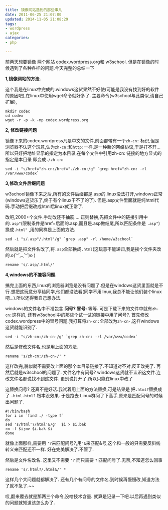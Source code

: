 ```yaml
---
title: 镜像网站遇到的那些事儿
date: 2011-06-25 21:07:00
updated: 2014-11-05 21:08:29
tags: 
- wordpress
- ajax
categories: 
- php

---
```

前两天想要镜像 两个网站 codex.wordpress.org和 w3school.
但是在镜像的时候遇到了各种各样的问题.今天完整的总结一下

**1,镜像网站的方法.**


<!--more-->


这个我是在linux中完成的.windows这货果然不好使(可能是我没有找到好的软件的原因吧),在linux中使用wget命令就好多了.
  主要命令(w3school与此类似,请自己扩展),

    mkdir codex
    cd codex
    wget -r -p -k -np codex.wordpress.org

**2, 修改链接问题**

镜像下来的codex.wordpress凡是中文的文件,前面都带有一个`zh-cn:` 标识,但是浏览器不认这个玩意,认为`zh-cn:`和`http:`一样,是一种新的网络协议,于是打不开...
 所以只好把地址显示的指定为本目录,在每个文件中引用zh-cn: 链接的地方显式的指定是本目录 即变成`./zh-cn:`

    sed -i "s/href="zh-cn:/href="./zh-cn:/g" `grep href="zh-cn: -rl /var/www/codex`

**3,修改文件后缀问题**

w3school镜像下来之后,所有的文件后缀都是.asp的.linux没法打开,windows正常(windows这货乐了,终于有个linux干不了的了). 但是.asp文件里面就是纯html代码.手动把后缀改成html后linux就正常了.

改吧,2000+个文件.手动改还不抽筋.... 正则替换,先把文件中的链接引用中的`.asp"`(限制条件是href=后面的.asp,而且是.asp做结尾,所以匹配条件是 `.asp"`)换成`.html"` ,用的同样是上面的方法.

    sed -i "s/.asp"/.html"/g" `grep .asp" -rl /home/w3school`

然后就是把文件名改了,将`.asp`全部换成`.html`(这玩意不能递归,我是挨个文件夹改的.o(︶︿︶)o )

    rename 's/.asp/.html/'

**4,windows的不兼容问题.**

搞完上面的东西,linux的浏览器浏览是没有问题了.但是在windows这货里面就是不行.想把这玩意分享给同学,他们都没法看(同学不用linux,我总不能让他们装个linux吧...).所以还得我自己想办法.

windows的文件名中不准包含 **问号? 冒号:** 等等. 可是下载下来的文件中就有`zh-cn:`这样的, 还有w3school中的那些个试一试的链接中用了问号?.
首先修改codex.wordpress中的冒号问题.我打算将`zh-cn:`全部改为`zh-cn-`,这样windows这货就能识别了.

    sed -i "s/zh-cn:/zh-cn-/g" `grep zh-cn: -rl /var/www/codex`

然后是修改文件名,也是用上面的方法.

    rename 's/zh-cn:/zh-cn-/' *

这样改完,貌似就不需要改上面的那个本目录链接了.不知道对不对,反正改完了.
再然后就是w3school的问题了. 文件名中有问号? windows这货就不认识这文件.连改文件名都说找不到这文件. 更别说打开了.所以只能在linux中改了

这替换问号? 还真不是好活.我试着用上面的方法替换,可是结果是 把`.html?`替换成了 `.html.html?` 根本没效果.
于是跑去 Linux群问了下高手,原来是匹配问号的时候出问题了.

    #!/bin/bash
    for i in `find ./ -type f`
    do
    sed 's/html'?/html'&/g'  $i > $i.bak
    rm -f $i;mv $i.bak $i
    done

就像上面那样,需要用 `'?`来匹配问号?,用`'&`来匹配&号,这个和一般的只需要反斜线转义来匹配还不一样.
好在完美解决了.不管了.

然后是文件名改名. 这里又不需要 `'?` 而只需要 `?` 匹配问号了.无奈,不知道怎么回事

    rename 's/.html?/.html&/' *

这样几个大问题就都解决了. 还有几个有问号的文件名.到时候再慢慢改,知道方法了就不急了.~~

哎,翻来覆去就是那两三个命令,没啥技术含量. 就算是记录一下吧.以后再遇到类似的问题就知道该怎么办了.
